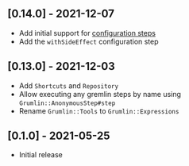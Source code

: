 ## [0.14.0] - 2021-12-07

- Add initial support for [configuration steps](https://tinkerpop.apache.org/docs/current/reference/#configuration-steps)
- Add the `withSideEffect` configuration step

## [0.13.0] - 2021-12-03

- Add `Shortcuts` and `Repository`
- Allow executing any gremlin steps by name using `Grumlin::AnonymousStep#step`
- Rename `Grumlin::Tools` to `Grumlin::Expressions`

## [0.1.0] - 2021-05-25

- Initial release
